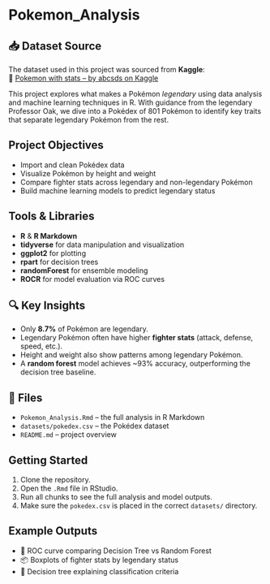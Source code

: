 # Pokemon_Analysis

## 📥 Dataset Source

The dataset used in this project was sourced from **Kaggle**:  
🔗 [Pokemon with stats – by abcsds on Kaggle](https://www.kaggle.com/datasets/abcsds/pokemon)

This project explores what makes a Pokémon *legendary* using data analysis and machine learning techniques in R. With guidance from the legendary Professor Oak, we dive into a Pokédex of 801 Pokémon to identify key traits that separate legendary Pokémon from the rest.

## Project Objectives

- Import and clean Pokédex data
- Visualize Pokémon by height and weight
- Compare fighter stats across legendary and non-legendary Pokémon
- Build machine learning models to predict legendary status

## Tools & Libraries

- **R** & **R Markdown**
- **tidyverse** for data manipulation and visualization
- **ggplot2** for plotting
- **rpart** for decision trees
- **randomForest** for ensemble modeling
- **ROCR** for model evaluation via ROC curves

## 🔍 Key Insights

- Only **8.7%** of Pokémon are legendary.
- Legendary Pokémon often have higher **fighter stats** (attack, defense, speed, etc.).
- Height and weight also show patterns among legendary Pokémon.
- A **random forest** model achieves ~93% accuracy, outperforming the decision tree baseline.

## 📁 Files

- `Pokemon_Analysis.Rmd` – the full analysis in R Markdown
- `datasets/pokedex.csv` – the Pokédex dataset
- `README.md` – project overview

## Getting Started

1. Clone the repository.
2. Open the `.Rmd` file in RStudio.
3. Run all chunks to see the full analysis and model outputs.
4. Make sure the `pokedex.csv` is placed in the correct `datasets/` directory.

## Example Outputs
- 📍 ROC curve comparing Decision Tree vs Random Forest
- 📦 Boxplots of fighter stats by legendary status
- 🧬 Decision tree explaining classification criteria



